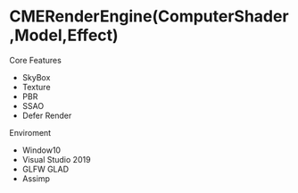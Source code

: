 # CMERenderEngine(ComputerShader,Model,Effect)
Core Features
- SkyBox
- Texture
- PBR
- SSAO
- Defer Render

Enviroment
- Window10
- Visual Studio 2019
- GLFW GLAD
- Assimp 
